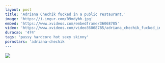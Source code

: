 ```yaml
---
layout: post
title: 'Adriana Chechik fucked in a public restaurant.'
image: 'https://i.imgur.com/09mdybh.jpg'
embed: 'https://www.xvideos.com/embedframe/36068785'
video: 'https://www.xvideos.com/video36068785/adriana_chechik_fucked_in_a_public_restaurant.'
duracao: '474'
tags: 'pussy hardcore hot sexy skinny'
pornstars: 'adriana-chechik
---
```

<a href="{{ page.url | prepend: site.baseurl | prepend: site.url }}"><img src="{{ page.image }}" /></a>
